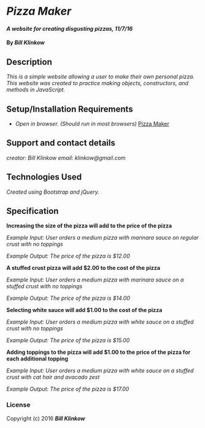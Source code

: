 # _Pizza Maker_

#### _A website for creating disgusting pizzas,  11/7/16_

#### By _**Bill Klinkow**_

## Description

_This is a simple website allowing a user to make their own personal pizza. This website was created to practice making objects, constructors, and methods in JavaScript._

## Setup/Installation Requirements

* _Open in browser. (Should run in most browsers)_
[Pizza Maker](https://klinkow.github.io/pizza)

## Support and contact details

_creator: Bill Klinkow_
_email: klinkow@gmail.com_

## Technologies Used

_Created using Bootstrap and jQuery._

## Specification

__Increasing the size of the pizza will add to the price of the pizza__

_Example Input: User orders a medium pizza with marinara sauce on regular crust with no toppings_

_Example Output: The price of the pizza is $12.00_

__A stuffed crust pizza will add $2.00 to the cost of the pizza__

_Example Input: User orders a medium pizza with marinara sauce on a stuffed crust with no toppings_

_Example Output: The price of the pizza is $14.00_

__Selecting white sauce will add $1.00 to the cost of the pizza__

_Example Input: User orders a medium pizza with white sauce on a stuffed crust with no toppings_

_Example Output: The price of the pizza is $15.00_

__Adding toppings to the pizza will add $1.00 to the price of the pizza for each additional topping__

_Example Input: User orders a medium pizza with white sauce on a stuffed crust with cat hair and avacado zest_

_Example Output: The price of the pizza is $17.00_

### License

Copyright (c) 2016 **_Bill Klinkow_**
